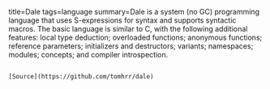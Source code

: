 title=Dale
tags=language
summary=Dale is a system (no GC) programming language that uses S-expressions for syntax and supports syntactic macros. The basic language is similar to C, with the following additional features: local type deduction; overloaded functions; anonymous functions; reference parameters; initializers and destructors; variants; namespaces; modules; concepts; and compiler introspection.
~~~~~~

[Source](https://github.com/tomhrr/dale)

